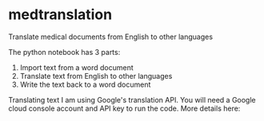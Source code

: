 # medtranslation
Translate medical documents from English to other languages

The python notebook has 3 parts:

1. Import text from a word document
2. Translate text from English to other languages
3. Write the text back to a word document



Translating text
I am using Google's translation API. You will need a Google cloud console account and API key to run the code. More details here:

